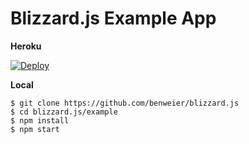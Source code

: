 # Blizzard.js Example App

**Heroku**

[![Deploy](https://www.herokucdn.com/deploy/button.svg)](https://heroku.com/deploy?template=https://github.com/benweier/blizzard.js/tree/master/example)

**Local**

```
$ git clone https://github.com/benweier/blizzard.js
$ cd blizzard.js/example
$ npm install
$ npm start
```

